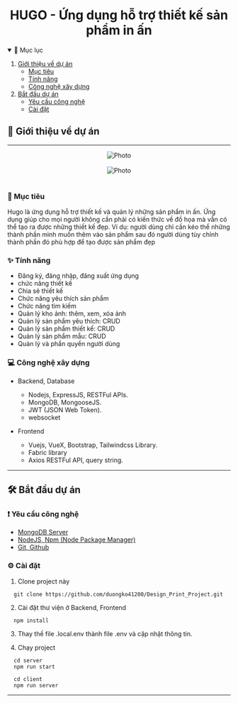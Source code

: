 <h1 align="center">
HUGO - Ứng dụng hỗ trợ thiết kế sản phẩm in ấn
</h1>

<!-- TABLE OF CONTENTS -->
<details open="open">
  <summary>📑 Mục lục</summary>
  <ol>
    <li>
      <a href="#📝-giới-thiệu-về-dự-án">Giới thiệu về dự án</a>
      <ul>
        <li><a href="#🎯-mục-tiêu">Mục tiêu</a></li>
        <li><a href="#✨-tính-năng">Tính năng</a></li>
        <li><a href="#💻-công-nghệ-xây-dựng">Công nghệ xây dựng</a></li>
      </ul>
    </li>
    <li>
      <a href="#🛠-bắt-đầu-dự-án">Bắt đầu dự án</a>
      <ul>
        <li><a href="#❗-yêu-cầu-công-nghệ">Yêu cầu công nghệ</a></li>
        <li><a href="#⚙-cài-đặt">Cài đặt</a></li>
      </ul>
    </li>
  </ol>
</details>

## 📝 Giới thiệu về dự án

---

<div align="center" style={display:'flex'}>
     <div >
        <img src="https://designimage.s3.ap-southeast-1.amazonaws.com/layoutHome.png"  alt="Photo"  />
     </div>
  <br />
     <div>
       <img src="https://designimage.s3.ap-southeast-1.amazonaws.com/designScreen.png" alt="Photo" />
     </div>

</div>

<br />

### 🎯 Mục tiêu

Hugo là ứng dụng hỗ trợ thiết kế và quản lý những sản phẩm in ấn. Ứng dụng giúp cho mọi người không cần phải có kiến thức về đồ họa mà vẫn có thể tạo ra được những thiết kế đẹp. Ví dụ: người dùng chỉ cần kéo thể những thành phần mình muốn thêm vào sản phẩm sau đó người dùng tùy chỉnh thành phần đó phù hợp để tạo được sản phẩm đẹp

### ✨ Tính năng



- Đăng ký, đăng nhập, đăng xuất ứng dụng
- chức năng thiết kế 
- Chia sẻ thiết kế
- Chức năng yêu thích sản phẩm
- Chức năng tìm kiếm
- Quản lý kho ảnh: thêm, xem, xóa ảnh
- Quản lý sản phẩm yêu thích: CRUD
- Quản lý sản phẩm thiết kế: CRUD
- Quản lý sản phẩm mẫu: CRUD
- Quản lý và phẩn quyền người dùng


### 💻 Công nghệ xây dựng

- Backend, Database

  - Nodejs, ExpressJS, RESTFul APIs.
  - MongoDB, MongooseJS.
  - JWT (JSON Web Token).
  - websocket


- Frontend
  - Vuejs, VueX, Bootstrap, Tailwindcss Library.
  - Fabric library
  - Axios RESTFul API, query string.
  



---

## 🛠 Bắt đầu dự án

### ❗ Yêu cầu công nghệ

- [MongoDB Server](https://www.mongodb.com/)
- [NodeJS, Npm (Node Package Manager)](https://nodejs.org/en/)
- [Git, Github](https://git-scm.com/)

### ⚙ Cài đặt

1. Clone project này

```
  git clone https://github.com/duongko41200/Design_Print_Project.git
```

2. Cài đặt thư viện ở Backend, Frontend

```
  npm install 
```

3. Thay thế file .local.env thành file .env và cập nhật thông tin.

4. Chạy project

```
  cd server
  npm run start 
```

```
  cd client
  npm run server
```

---

